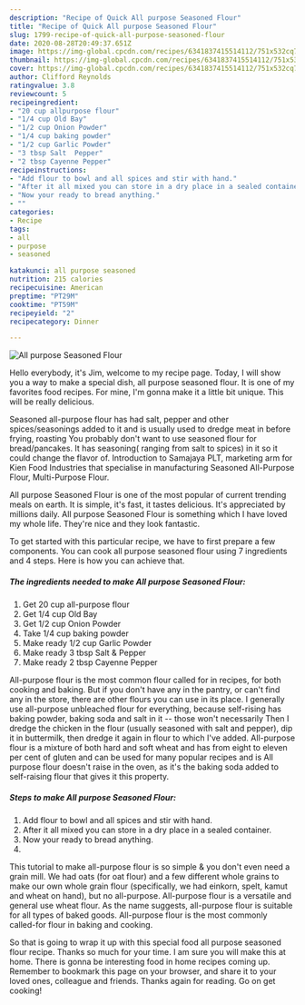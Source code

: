 ```yaml
---
description: "Recipe of Quick All purpose Seasoned Flour"
title: "Recipe of Quick All purpose Seasoned Flour"
slug: 1799-recipe-of-quick-all-purpose-seasoned-flour
date: 2020-08-28T20:49:37.651Z
image: https://img-global.cpcdn.com/recipes/6341837415514112/751x532cq70/all-purpose-seasoned-flour-recipe-main-photo.jpg
thumbnail: https://img-global.cpcdn.com/recipes/6341837415514112/751x532cq70/all-purpose-seasoned-flour-recipe-main-photo.jpg
cover: https://img-global.cpcdn.com/recipes/6341837415514112/751x532cq70/all-purpose-seasoned-flour-recipe-main-photo.jpg
author: Clifford Reynolds
ratingvalue: 3.8
reviewcount: 5
recipeingredient:
- "20 cup allpurpose flour"
- "1/4 cup Old Bay"
- "1/2 cup Onion Powder"
- "1/4 cup baking powder"
- "1/2 cup Garlic Powder"
- "3 tbsp Salt  Pepper"
- "2 tbsp Cayenne Pepper"
recipeinstructions:
- "Add flour to bowl and all spices and stir with hand."
- "After it all mixed you can store in a dry place in a sealed container."
- "Now your ready to bread anything."
- ""
categories:
- Recipe
tags:
- all
- purpose
- seasoned

katakunci: all purpose seasoned 
nutrition: 215 calories
recipecuisine: American
preptime: "PT29M"
cooktime: "PT59M"
recipeyield: "2"
recipecategory: Dinner

---
```



![All purpose Seasoned Flour](https://img-global.cpcdn.com/recipes/6341837415514112/751x532cq70/all-purpose-seasoned-flour-recipe-main-photo.jpg)

Hello everybody, it's Jim, welcome to my recipe page. Today, I will show you a way to make a special dish, all purpose seasoned flour. It is one of my favorites food recipes. For mine, I'm gonna make it a little bit unique. This will be really delicious.

Seasoned all-purpose flour has had salt, pepper and other spices/seasonings added to it and is usually used to dredge meat in before frying, roasting You probably don&#39;t want to use seasoned flour for bread/pancakes. It has seasoning( ranging from salt to spices) in it so it could change the flavor of. Introduction to Samajaya PLT, marketing arm for Kien Food Industries that specialise in manufacturing Seasoned All-Purpose Flour, Multi-Purpose Flour.

All purpose Seasoned Flour is one of the most popular of current trending meals on earth. It is simple, it's fast, it tastes delicious. It's appreciated by millions daily. All purpose Seasoned Flour is something which I have loved my whole life. They're nice and they look fantastic.


To get started with this particular recipe, we have to first prepare a few components. You can cook all purpose seasoned flour using 7 ingredients and 4 steps. Here is how you can achieve that.

<!--inarticleads1-->

##### The ingredients needed to make All purpose Seasoned Flour:

1. Get 20 cup all-purpose flour
1. Get 1/4 cup Old Bay
1. Get 1/2 cup Onion Powder
1. Take 1/4 cup baking powder
1. Make ready 1/2 cup Garlic Powder
1. Make ready 3 tbsp Salt &amp; Pepper
1. Make ready 2 tbsp Cayenne Pepper


All-purpose flour is the most common flour called for in recipes, for both cooking and baking. But if you don&#39;t have any in the pantry, or can&#39;t find any in the store, there are other flours you can use in its place. I generally use all-purpose unbleached flour for everything, because self-rising has baking powder, baking soda and salt in it -- those won&#39;t necessarily Then I dredge the chicken in the flour (usually seasoned with salt and pepper), dip it in buttermilk, then dredge it again in flour to which I&#39;ve added. All-purpose flour is a mixture of both hard and soft wheat and has from eight to eleven per cent of gluten and can be used for many popular recipes and is All purpose flour doesn&#39;t raise in the oven, as it&#39;s the baking soda added to self-raising flour that gives it this property. 

<!--inarticleads2-->

##### Steps to make All purpose Seasoned Flour:

1. Add flour to bowl and all spices and stir with hand.
1. After it all mixed you can store in a dry place in a sealed container.
1. Now your ready to bread anything.
1. 


This tutorial to make all-purpose flour is so simple &amp; you don&#39;t even need a grain mill. We had oats (for oat flour) and a few different whole grains to make our own whole grain flour (specifically, we had einkorn, spelt, kamut and wheat on hand), but no all-purpose. All-purpose flour is a versatile and general use wheat flour. As the name suggests, all-purpose flour is suitable for all types of baked goods. All-purpose flour is the most commonly called-for flour in baking and cooking. 

So that is going to wrap it up with this special food all purpose seasoned flour recipe. Thanks so much for your time. I am sure you will make this at home. There is gonna be interesting food in home recipes coming up. Remember to bookmark this page on your browser, and share it to your loved ones, colleague and friends. Thanks again for reading. Go on get cooking!

